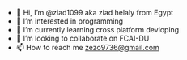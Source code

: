 - 👋 Hi, I’m @ziad1099 aka ziad helaly from Egypt
- 👀 I’m interested in programming 
- 🌱 I’m currently learning cross platform devloping 
- 💞️ I’m looking to collaborate on FCAI-DU
- 📫 How to reach me zezo9736@gmail.com

<!---
ziad1099/ziad1099 is a ✨ special ✨ repository because its `README.md` (this file) appears on your GitHub profile.
You can click the Preview link to take a look at your changes.
--->
